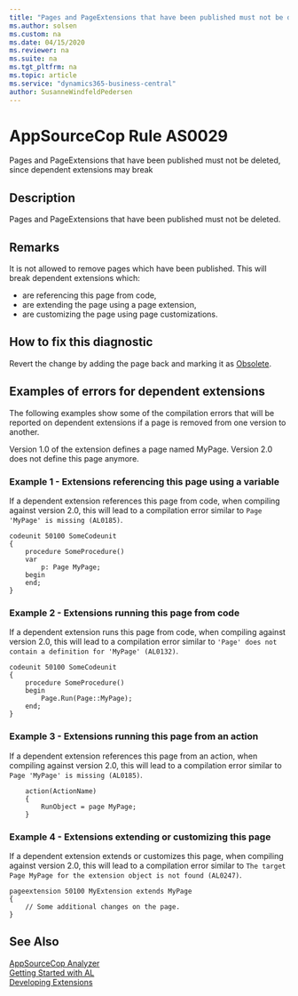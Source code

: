 ```yaml
---
title: "Pages and PageExtensions that have been published must not be deleted, since dependent extensions may break"
ms.author: solsen
ms.custom: na
ms.date: 04/15/2020
ms.reviewer: na
ms.suite: na
ms.tgt_pltfrm: na
ms.topic: article
ms.service: "dynamics365-business-central"
author: SusanneWindfeldPedersen
---
```

[//]: # (START>DO_NOT_EDIT)
[//]: # (IMPORTANT:Do not edit any of the content between here and the END>DO_NOT_EDIT.)
[//]: # (Any modifications should be made in the .xml files in the ModernDev repo.)
# AppSourceCop Rule AS0029
Pages and PageExtensions that have been published must not be deleted, since dependent extensions may break  

## Description
Pages and PageExtensions that have been published must not be deleted.

[//]: # (IMPORTANT: END>DO_NOT_EDIT)

## Remarks

It is not allowed to remove pages which have been published. This will break dependent extensions which:
- are referencing this page from code,
- are extending the page using a page extension,
- are customizing the page using page customizations.

## How to fix this diagnostic

Revert the change by adding the page back and marking it as [Obsolete](../properties/devenv-obsoletestate-property.md).

## Examples of errors for dependent extensions

The following examples show some of the compilation errors that will be reported on dependent extensions if a page is removed from one version to another.

Version 1.0 of the extension defines a page named MyPage. Version 2.0 does not define this page anymore.

### Example 1 - Extensions referencing this page using a variable

If a dependent extension references this page from code, when compiling against version 2.0, this will lead to a compilation error similar to `Page 'MyPage' is missing (AL0185)`.

```
codeunit 50100 SomeCodeunit
{
    procedure SomeProcedure()
    var
        p: Page MyPage;
    begin
    end;
}
```

### Example 2 - Extensions running this page from code

If a dependent extension runs this page from code, when compiling against version 2.0, this will lead to a compilation error similar to `'Page' does not contain a definition for 'MyPage' (AL0132)`.

```
codeunit 50100 SomeCodeunit
{
    procedure SomeProcedure()
    begin
        Page.Run(Page::MyPage);
    end;
}
```

### Example 3 - Extensions running this page from an action

If a dependent extension references this page from an action, when compiling against version 2.0, this will lead to a compilation error similar to `Page 'MyPage' is missing (AL0185)`.

```
    action(ActionName)
    {
        RunObject = page MyPage;
    }
```

### Example 4 - Extensions extending or customizing this page

If a dependent extension extends or customizes this page, when compiling against version 2.0, this will lead to a compilation error similar to `The target Page MyPage for the extension object is not found (AL0247)`.

```
pageextension 50100 MyExtension extends MyPage
{
    // Some additional changes on the page.
}
```

## See Also  
[AppSourceCop Analyzer](appsourcecop.md)  
[Getting Started with AL](../devenv-get-started.md)  
[Developing Extensions](../devenv-dev-overview.md)  
